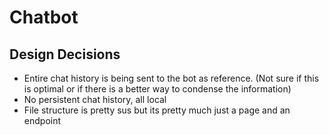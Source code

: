 # Chatbot

## Design Decisions 
- Entire chat history is being sent to the bot as reference. (Not sure if this is optimal or if there is a better way to condense the information)
- No persistent chat history, all local
- File structure is pretty sus but its pretty much just a page and an endpoint
